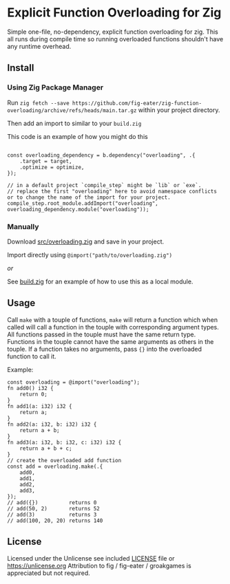 # Explicit Function Overloading for Zig

Simple one-file, no-dependency, explicit function overloading for zig.
This all runs during compile time so running overloaded functions shouldn't have
any runtime overhead.

## Install

### Using Zig Package Manager

Run `zig fetch --save https://github.com/fig-eater/zig-function-overloading/archive/refs/heads/main.tar.gz`
within your project directory.

Then add an import to similar  to your `build.zig`

This code is an example of how you might do this

```zig

const overloading_dependency = b.dependency("overloading", .{
    .target = target,
    .optimize = optimize,
});

// in a default project `compile_step` might be `lib` or `exe`.
// replace the first "overloading" here to avoid namespace conflicts or to change the name of the import for your project.
compile_step.root_module.addImport("overloading", overloading_dependency.module("overloading"));

```

### Manually

Download [src/overloading.zig](./src/overloading.zig) and save in your project.

Import directly using `@import("path/to/overloading.zig")`

*or*

See [build.zig](./build.zig) for an example of how to use this as a local
module.

## Usage

Call `make` with a touple of functions, `make` will return a function which when
called will call a function in the touple with corresponding argument types.
All functions passed in the touple must have the same return type.
Functions in the touple cannot have the same arguments as others in the touple.
If a function takes no arguments, pass `{}` into the overloaded function to call
it.

Example:
```zig
const overloading = @import("overloading");
fn add0() i32 {
    return 0;
}
fn add1(a: i32) i32 {
    return a;
}
fn add2(a: i32, b: i32) i32 {
    return a + b;
}
fn add3(a: i32, b: i32, c: i32) i32 {
    return a + b + c;
}
// create the overloaded add function
const add = overloading.make(.{
    add0,
    add1,
    add2,
    add3,
});
// add({})          returns 0
// add(50, 2)       returns 52
// add(3)           returns 3
// add(100, 20, 20) returns 140
```

## License

Licensed under the Unlicense see included [LICENSE](./LICENSE) file or
https://unlicense.org
Attribution to fig / fig-eater / groakgames is appreciated but not required.
